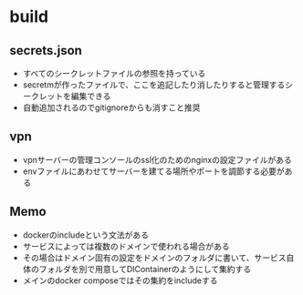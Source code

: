 # build

## secrets.json

- すべてのシークレットファイルの参照を持っている
- secretmが作ったファイルで、ここを追記したり消したりすると管理するシークレットを編集できる
- 自動追加されるのでgitignoreからも消すこと推奨

## vpn

- vpnサーバーの管理コンソールのssl化のためのnginxの設定ファイルがある
- envファイルにあわせてサーバーを建てる場所やポートを調節する必要がある

## Memo

- dockerのincludeという文法がある
- サービスによっては複数のドメインで使われる場合がある
- その場合はドメイン固有の設定をドメインのフォルダに書いて、サービス自体のフォルダを別で用意してDIContainerのようにして集約する
- メインのdocker composeではその集約をincludeする
